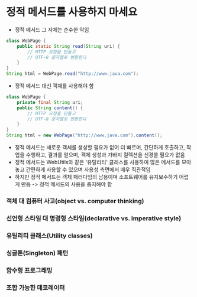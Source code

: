 # 정적 메서드를 사용하지 마세요
- 정적 메서드 그 자체는 순수한 악임

```java
class WebPage {
    public static String read(String uri) {
        // HTTP 요청을 만들고
        // UTF-8 문자열로 변환한다
    }
}
String html = WebPage.read("http://www.java.com");
```

- 정적 메서드 대신 객체를 사용해야 함

```java
class WebPage {
    private final String uri;
    public String content() {
        // HTTP 요청을 만들고
        // UTF-8 문자열로 변환한다
    }
}
String html = new WebPage("http://www.java.com").content();
```

- 정적 메서드는 새로운 객체를 생성할 필요가 없어 더 빠르며, 간단하게 호출하고, 작업을 수행하고, 결과를 얻으며, 객체 생성과 가바지 컬렉션을 신경쓸 필요가 없음
- 정적 메서드는 WebUtils와 같은 '유틸리티' 클래스를 사용하여 많은 메서드를 모아 놓고 간편하게 사용할 수 있으며 사용성 측면에서 매우 직관적임
- 하지만 정적 메서드는 객체 패러다임의 남용이며 소프트웨어를 유지보수하기 어렵게 만듬 -> 정적 메서드의 사용을 중지해야 함

### 객체 대 컴퓨터 사고(object vs. computer thinking)
### 선언형 스타일 대 명령형 스타일(declarative vs. imperative style)
### 유틸리티 클래스(Utility classes)
### 싱글톤(Singleton) 패턴
### 함수형 프로그래밍
### 조합 가능한 데코레이터